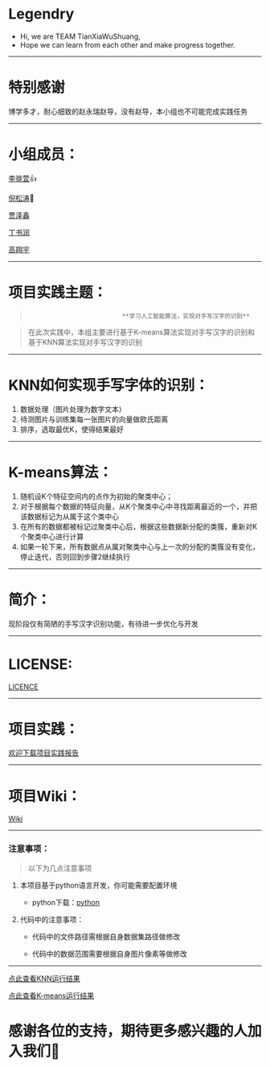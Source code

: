 # Legendry

- Hi, we are TEAM TianXiaWuShuang,
- Hope we can learn from each other and make progress together.

---

# 特别感谢

博学多才，耐心细致的赵永瑞赵导，没有赵导，本小组也不可能完成实践任务

---

# 小组成员：

[李骅萱](https://github.com/18611756652)👍

[倪松涛](https://github.com/sniffstherose)🤣

[贾泽鑫](https://github.com/lierhouzi)

[丁书润](https://github.com/dingshurun)

[高翔宇](https://github.com/gaoxiangyu666)

---

# 项目实践主题：

> 								**学习人工智能算法，实现对手写汉字的识别**

> 在此次实践中，本组主要进行基于K-means算法实现对手写汉字的识别和基于KNN算法实现对手写汉字的识别

---

# KNN如何实现手写字体的识别：

1. 数据处理（图片处理为数字文本）
2. 待测图片与训练集每一张图片的向量做欧氏距离
3. 排序，选取最优K，使得结果最好

---

# K-means算法：

1. 随机设K个特征空间内的点作为初始的聚类中心；
2. 对于根据每个数据的特征向量，从K个聚类中心中寻找距离最近的一个，并把该数据标记为从属于这个类中心
3. 在所有的数据都被标记过聚类中心后，根据这些数据新分配的类簇，重新对K个聚类中心进行计算
4. 如果一轮下来，所有数据点从属对聚类中心与上一次的分配的类簇没有变化，停止迭代，否则回到步骤2继续执行

---

# 简介：

现阶段仅有简陋的手写汉字识别功能，有待进一步优化与开发

---

# LICENSE:

[LICENCE](https://github.com/Bistu-OSSDT-2022/Legendr/blob/dingshurun/LICENSE)

---

# 项目实践：

[欢迎下载项目实践报告](https://github.com/Bistu-OSSDT-2022/Legendr/tree/main/Project%20file/%E9%A1%B9%E7%9B%AE%E6%8A%A5%E5%91%8A)

---

# 项目Wiki：

[Wiki](https://github.com/Bistu-OSSDT-2022/Legendr/wiki)

---

### 注意事项：

> 以下为几点注意事项

1. 本项目基于python语言开发，你可能需要配置环境

   - python下载：[python](https://www.python.org/)

2. 代码中的注意事项：

   - 代码中的文件路径需根据自身数据集路径做修改

   - 代码中的数据范围需要根据自身图片像素等做修改

---

[点此查看KNN运行结果](https://raw.githubusercontent.com/sniffstherose/blog_flv/main/img/202206302328224.png)

[点此查看K-means运行结果](https://raw.githubusercontent.com/sniffstherose/blog_flv/main/img/202206302339326.png)

# 感谢各位的支持，期待更多感兴趣的人加入我们🥰
